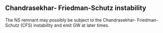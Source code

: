 ## Chandrasekhar- Friedman-Schutz instability

The NS remnant may possibly be subject to the Chandrasekhar- Friedman-Schutz (CFS) instability and emit GW at later times.